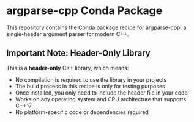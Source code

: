 # argparse-cpp Conda Package

This repository contains the Conda package recipe for [argparse-cpp](https://github.com/p-ranav/argparse), a single-header argument parser for modern C++.

## Important Note: Header-Only Library

This is a **header-only** C++ library, which means:
- No compilation is required to use the library in your projects
- The build process in this recipe is only for testing purposes
- Once installed, you only need to include the header file in your code
- Works on any operating system and CPU architecture that supports C++17
- No platform-specific code or dependencies required